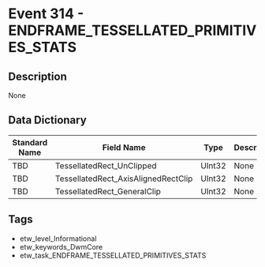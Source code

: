 # Event 314 - ENDFRAME_TESSELLATED_PRIMITIVES_STATS

## Description
None

## Data Dictionary
|Standard Name|Field Name|Type|Description|Sample Value|
|---|---|---|---|---|
|TBD|TessellatedRect_UnClipped|UInt32|None|`None`|
|TBD|TessellatedRect_AxisAlignedRectClip|UInt32|None|`None`|
|TBD|TessellatedRect_GeneralClip|UInt32|None|`None`|

## Tags
* etw_level_Informational
* etw_keywords_DwmCore
* etw_task_ENDFRAME_TESSELLATED_PRIMITIVES_STATS
